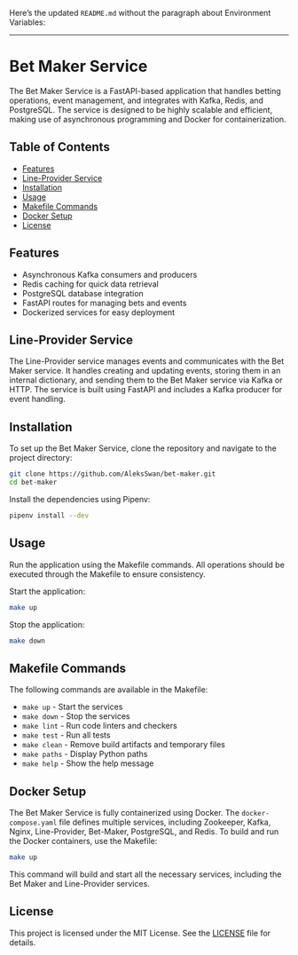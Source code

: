 Here’s the updated `README.md` without the paragraph about Environment Variables:

---

# Bet Maker Service

The Bet Maker Service is a FastAPI-based application that handles betting operations, event management, and integrates with Kafka, Redis, and PostgreSQL. The service is designed to be highly scalable and efficient, making use of asynchronous programming and Docker for containerization.

## Table of Contents

- [Features](#features)
- [Line-Provider Service](#line-provider-service)
- [Installation](#installation)
- [Usage](#usage)
- [Makefile Commands](#makefile-commands)
- [Docker Setup](#docker-setup)
- [License](#license)

## Features

- Asynchronous Kafka consumers and producers
- Redis caching for quick data retrieval
- PostgreSQL database integration
- FastAPI routes for managing bets and events
- Dockerized services for easy deployment

## Line-Provider Service

The Line-Provider service manages events and communicates with the Bet Maker service. It handles creating and updating events, storing them in an internal dictionary, and sending them to the Bet Maker service via Kafka or HTTP. The service is built using FastAPI and includes a Kafka producer for event handling.

## Installation

To set up the Bet Maker Service, clone the repository and navigate to the project directory:

```bash
git clone https://github.com/AleksSwan/bet-maker.git
cd bet-maker
```

Install the dependencies using Pipenv:

```bash
pipenv install --dev
```

## Usage

Run the application using the Makefile commands. All operations should be executed through the Makefile to ensure consistency.

Start the application:

```bash
make up
```

Stop the application:

```bash
make down
```

## Makefile Commands

The following commands are available in the Makefile:

- `make up` - Start the services
- `make down` - Stop the services
- `make lint` - Run code linters and checkers
- `make test` - Run all tests
- `make clean` - Remove build artifacts and temporary files
- `make paths` - Display Python paths
- `make help` - Show the help message

## Docker Setup

The Bet Maker Service is fully containerized using Docker. The `docker-compose.yaml` file defines multiple services, including Zookeeper, Kafka, Nginx, Line-Provider, Bet-Maker, PostgreSQL, and Redis. To build and run the Docker containers, use the Makefile:

```bash
make up
```

This command will build and start all the necessary services, including the Bet Maker and Line-Provider services.

## License

This project is licensed under the MIT License. See the [LICENSE](LICENSE) file for details.

